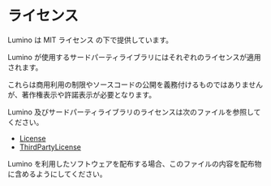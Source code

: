 ライセンス
====================
Lumino は MIT ライセンス の下で提供しています。

Lumino が使用するサードパーティライブラリにはそれぞれのライセンスが適用されます。

これらは商用利用の制限やソースコードの公開を義務付けるものではありませんが、著作権表示や許諾表示が必要となります。

Lumino 及びサードパーティライブラリのライセンスは次のファイルを参照してください。

- [License](https://github.com/lriki/Lumino/blob/master/LICENSE)
- [ThirdPartyLicense](https://github.com/lriki/Lumino/blob/master/External/ThirdPartyLicense)

Lumino を利用したソフトウェアを配布する場合、このファイルの内容を配布物に含めるようにしてください。


